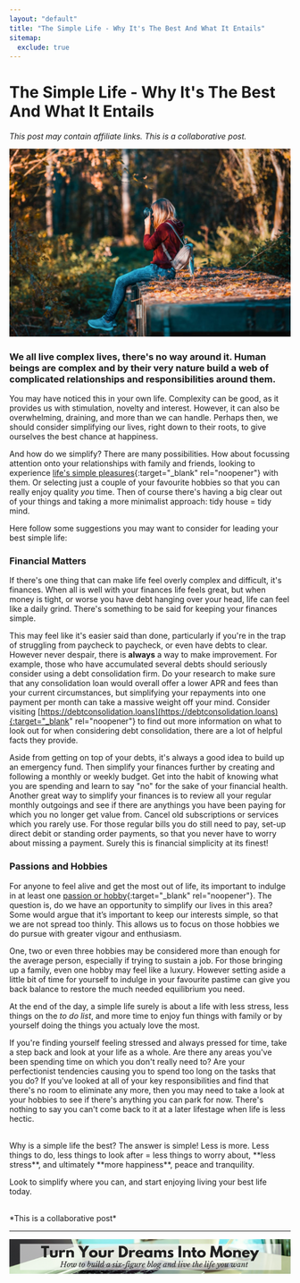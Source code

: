 ```yaml
---
layout: "default"
title: "The Simple Life - Why It's The Best And What It Entails"
sitemap:
  exclude: true
---
```

# The Simple Life - Why It's The Best And What It Entails
*This post may contain affiliate links. This is a collaborative post.*

<center>
    <img src='/i/2018/the-simple-life.jpg' alt='woman with camera in woods'>
</center>

### We all live complex lives, there's no way around it. Human beings are complex and by their very nature build a web of complicated relationships and responsibilities around them. 

You may have noticed this in your own life. Complexity can be good, as it provides us with stimulation, novelty and interest. However, it can also be overwhelming, draining, and more than we can handle. Perhaps then, we should consider simplifying our lives, right down to their roots, to give ourselves the best chance at happiness.

And how do we simplify? There are many possibilities. How about focussing attention onto your relationships with family and friends, looking to experience [life's simple pleasures](/posts/autumn-bucket-list.html){:target="_blank" rel="noopener"} with them. Or selecting just a couple of your favourite hobbies so that you can really enjoy quality *you* time. Then of course there's having a big clear out of your things and taking a more minimalist approach: tidy house = tidy mind.

Here follow some suggestions you may want to consider for leading your best simple life:

### Financial Matters
If there's one thing that can make life feel overly complex and difficult, it's finances. When all is well with your finances life feels great, but when money is tight, or worse you have debt hanging over your head, life can feel like a daily grind. There's something to be said for keeping your finances simple. 

This may feel like it's easier said than done, particularly if you're in the trap of struggling from paycheck to paycheck, or even have debts to clear. However never despair, there is **always** a way to make improvement. For example, those who have accumulated several debts should seriously consider using a debt consolidation firm. Do your research to make sure that any consolidation loan would overall offer a lower APR and fees than your current circumstances, but simplifying your repayments into one payment per month can take a massive weight off your mind. Consider visiting [https://debtconsolidation.loans](https://debtconsolidation.loans){:target="_blank" rel="noopener"} to find out more information on what to look out for when considering debt consolidation, there are a lot of helpful facts they provide.

Aside from getting on top of your debts, it's always a good idea to build up an emergency fund. Then simplify your finances further by creating and following a monthly or weekly budget. Get into the habit of knowing what you are spending and learn to say "no" for the sake of your financial health. Another great way to simplify your finances is to review all your regular monthly outgoings and see if there are anythings you have been paying for which you no longer get value from. Cancel old subscriptions or services which you rarely use. For those regular bills you do still need to pay, set-up direct debit or standing order payments, so that you never have to worry about missing a payment. Surely this is financial simplicity at its finest!

### Passions and Hobbies
For anyone to feel alive and get the most out of life, its important to indulge in at least one [passion or hobby](https://www.quora.com/How-many-hobbies-is-normal){:target="_blank" rel="noopener"}. The question is, do we have an opportunity to simplify our lives in this area? Some would argue that it’s important to keep our interests simple, so that we are not spread too thinly. This allows us to focus on those hobbies we do pursue with greater vigour and enthusiasm.

One, two or even three hobbies may be considered more than enough for the average person, especially if trying to sustain a job. For those bringing up a family, even one hobby may feel like a luxury. However setting aside a little bit of time for yourself to indulge in your favourite pastime can give you back balance to restore the much needed equilibrium you need. 

At the end of the day, a simple life surely is about a life with less stress, less things on the *to do list*, and more time to enjoy fun things with family or by yourself doing the things you actualy love the most.

If you're finding yourself feeling stressed and always pressed for time, take a step back and look at your life as a whole. Are there any areas you've been spending time on which you don't really need to? Are your perfectionist tendencies causing you to spend too long on the tasks that you do? If you've looked at all of your key responsibilities and find that there's no room to eliminate any more, then you may need to take a look at your hobbies to see if there's anything you can park for now. There's nothing to say you can't come back to it at a later lifestage when life is less hectic.

<br>
Why is a simple life the best? The answer is simple! Less is more. Less things to do, less things to look after = less things to worry about, **less stress**, and ultimately **more happiness**, peace and tranquility.

Look to simplify where you can, and start enjoying living your best life today.

<br>
*This is a collaborative post*

***

<!-- START ADVERTISER: Emma Drew turn your dreams course -->
<center>
<a href="http://bit.ly/turnyourdreamsintomoney" target="_blank"><img src='/aff/turn-your-dreams-into-money-728x90.png' alt='Turn Your Dreams Into Money link to course' /></a>
</center>
<!-- END ADVERTISER: Emma Drew turn your dreams course -->












